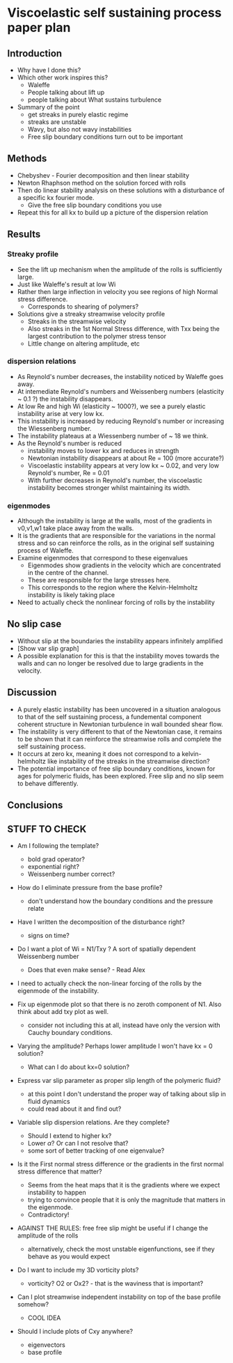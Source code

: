 # Viscoelastic self sustaining process paper plan #

## Introduction ##

* Why have I done this?
* Which other work inspires this?
    - Waleffe 
    - People talking about lift up
    - people talking about What sustains turbulence
* Summary of the point
    - get streaks in purely elastic regime
    - streaks are unstable 
    - Wavy, but also not wavy instabilities
    - Free slip boundary conditions turn out to be important

## Methods ##

* Chebyshev - Fourier decomposition and then linear stability
* Newton Rhaphson method on the solution forced with rolls
* Then do linear stability analysis on these solutions with a disturbance of a specific kx fourier mode.
    - Give the free slip boundary conditions you use
* Repeat this for all kx to build up a picture of the dispersion relation

## Results ##

### Streaky profile ###

* See the lift up mechanism when the amplitude of the rolls is sufficiently large.
* Just like Waleffe's result at low Wi 
* Rather then large inflection in velocity you see regions of high Normal stress difference.
    - Corresponds to shearing of polymers?
* Solutions give a streaky streamwise velocity profile
    - Streaks in the streamwise velocity
    - Also streaks in the 1st Normal Stress difference, with Txx being  the largest contribution to the polymer stress tensor
    - Little change on altering amplitude, etc

### dispersion relations ###

* As Reynold's number decreases, the instability noticed by Waleffe goes away.
* At intemediate Reynold's numbers and Weissenberg numbers (elasticity ~ 0.1 ?) the instability disappears.
* At low Re and high Wi (elasticity ~ 1000?), we see a purely elastic instability arise at very low kx. 
* This instability is increased by reducing Reynold's number or increasing the Wiessenberg number.
* The instability plateaus at a Wiessenberg number of ~ 18 we think.
* As the Reynold's number is reduced
    - instability moves to lower kx and reduces in strength
    - Newtonian instability disappears at about Re = 100 (more accurate?)
    - Viscoelastic instability appears at very low kx ~ 0.02, and very low Reynold's number, Re = 0.01
    - With further decreases in Reynold's number, the viscoelastic instability becomes stronger whilst maintaining its width.

### eigenmodes ###

* Although the instability is large at the walls, most of the gradients in v0,v1,w1 take place away from the walls. 
* It is the gradients that are responsible for the variations in the normal stress and so can reinforce the rolls, as in the original self sustaining process of Waleffe.
* Examine eigenmodes that correspond to these eigenvalues
    - Eigenmodes show gradients in the velocity which are concentrated in the centre of the channel.
    - These are responsible for the large stresses here.
    - This corresponds to the region where the Kelvin-Helmholtz instability is likely taking place
* Need to actually check the nonlinear forcing of rolls by the instability

## No slip case ##

* Without slip at the boundaries the instability appears infinitely amplified
* [Show var slip graph]
* A possible explanation for this is that the instability moves towards the walls and can no longer be resolved due to large gradients in the velocity.

## Discussion ##

* A purely elastic instability has been uncovered in a situation analogous to that of the self sustaining process, a fundemental component coherent structure in Newtonian turbulence in wall bounded shear flow.
* The instability is very different to that of the Newtonian case, it remains to be shown that it can reinforce the streamwise rolls and complete the self sustaining process.
* It occurs at zero kx, meaning it does not correspond to a kelvin-helmholtz like instability of the streaks in the streamwise direction?
* The potential importance of free slip boundary conditions, known for ages for polymeric fluids, has been explored. Free slip and no slip seem to behave differently. 

## Conclusions ##


## STUFF TO CHECK ##

* Am I following the template?
    - bold grad operator?
    - exponential right?
    - Weissenberg number correct?

* How do I eliminate pressure from the base profile?
    - don't understand how the boundary conditions and the pressure relate

* Have I written the decomposition of the disturbance right? 
    - signs on time?
    
* Do I want a plot of Wi = N1/Txy ? A sort of spatially dependent Weissenberg number
    - Does that even make sense? - Read Alex

* I need to actually check the non-linear forcing of the rolls by the eigenmode of the instability.

* Fix up eigenmode plot so that there is no zeroth component of N1. Also think about add txy plot as well.
    - consider not including this at all, instead have only the version with Cauchy boundary conditions.

* Varying the amplitude? Perhaps lower amplitude I won't have kx = 0 solution?
    - What can I do about kx=0 solution?

* Express var slip parameter as proper slip length of the polymeric fluid?
    - at this point I don't understand the proper way of talking about slip in fluid dynamics
    - could read about it and find out?

* Variable slip dispersion relations. Are they complete?
    - Should I extend to higher kx?
    - Lower $\alpha$? Or can I not resolve that?
    - some sort of better tracking of one eigenvalue?

* Is it the First normal stress difference or the gradients in the first normal stress difference that matter?
    - Seems from the heat maps that it is the gradients where we expect instability to happen
    - trying to convince people that it is only the magnitude that matters in the eigenmode.
    - Contradictory!

* AGAINST THE RULES: free free slip might be useful if I change the amplitude of the rolls
    - alternatively, check the most unstable eigenfunctions, see if they behave as you would expect

* Do I want to include my 3D vorticity plots?
    - vorticity? O2 or Ox2? - that is the waviness that is important?

* Can I plot streamwise independent instability on top of the base profile somehow?
    - COOL IDEA

* Should I include plots of Cxy anywhere? 
    - eigenvectors
    - base profile

